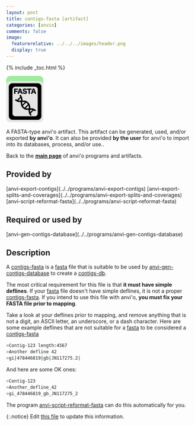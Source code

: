```yaml
---
layout: post
title: contigs-fasta [artifact]
categories: [anvio]
comments: false
image:
  featurerelative: ../../../images/header.png
  display: true
---
```



{% include _toc.html %}


<img src="../../images/icons/FASTA.png" alt="FASTA" style="width:100px; border:none" />

A FASTA-type anvi'o artifact. This artifact can be generated, used, and/or exported **by anvi'o**. It can also be provided **by the user** for anvi'o to import into its databases, process, and/or use..

Back to the **[main page](../../)** of anvi'o programs and artifacts.

## Provided by


<p style="text-align: left" markdown="1"><span class="artifact-p">[anvi-export-contigs](../../programs/anvi-export-contigs)</span> <span class="artifact-p">[anvi-export-splits-and-coverages](../../programs/anvi-export-splits-and-coverages)</span> <span class="artifact-p">[anvi-script-reformat-fasta](../../programs/anvi-script-reformat-fasta)</span></p>


## Required or used by

<p style="text-align: left" markdown="1"><span class="artifact-r">[anvi-gen-contigs-database](../../programs/anvi-gen-contigs-database)</span></p>

## Description

A <span class="artifact-n">[contigs-fasta](/software/anvio/help/artifacts/contigs-fasta)</span> is a <span class="artifact-n">[fasta](/software/anvio/help/artifacts/fasta)</span> file that is suitable to be used by <span class="artifact-n">[anvi-gen-contigs-database](/software/anvio/help/programs/anvi-gen-contigs-database)</span> to create a <span class="artifact-n">[contigs-db](/software/anvio/help/artifacts/contigs-db)</span>.

The most critical requirement for this file is that **it must have simple deflines**. If your <span class="artifact-n">[fasta](/software/anvio/help/artifacts/fasta)</span> file doesn't have simple deflines, it is not a proper <span class="artifact-n">[contigs-fasta](/software/anvio/help/artifacts/contigs-fasta)</span>. If you intend to use this file with anvi'o, **you must fix your FASTA file prior to mapping**.

Take a look at your deflines prior to mapping, and remove anything that is not a digit, an ASCII letter, an underscore, or a dash character. Here are some example deflines that are not suitable for a <span class="artifact-n">[fasta](/software/anvio/help/artifacts/fasta)</span> to be considered a <span class="artifact-n">[contigs-fasta](/software/anvio/help/artifacts/contigs-fasta)</span>

``` bash
>Contig-123 length:4567 
>Another defline 42
>gi|478446819|gb|JN117275.2|
```

And here are some OK ones:

``` bash
>Contig-123
>Another_defline_42
>gi_478446819_gb_JN117275_2
```

The program <span class="artifact-n">[anvi-script-reformat-fasta](/software/anvio/help/programs/anvi-script-reformat-fasta)</span> can do this automatically for you.

{:.notice}
Edit [this file](https://github.com/merenlab/anvio/tree/master/anvio/docs/artifacts/contigs-fasta.md) to update this information.

